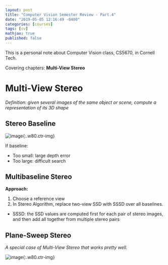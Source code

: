```yaml
---
layout: post
title: "Computer Vision Semester Review - Part.4"
date: "2019-05-05 12:16:49 -0400"
categories: [courses]
tags: [cv]
mathjax: true
published: false
---
```


This is a personal note about Computer Vision class, CS5670, in Cornell Tech.

Covering chapters: **Multi-View Stereo**

<!--more-->

# Multi-View Stereo

*Definition:  given several images of the same object or scene, compute a representation of its 3D shape*

## Stereo Baseline

![image](https://user-images.githubusercontent.com/13166286/57201443-ea507700-6f66-11e9-9a75-102978587342.png){:.w80.ctr-img}

If baseline:
* Too small: large depth error
* Too large: difficult search

## Multibaseline Stereo

**Approach:**
1. Choose a reference view
2. In Stereo Algorithm, replace two-view SSD with SSSD over all baselines.
  * SSSD:  the SSD values are computed first for each pair of stereo images, and then add all together from multiple stereo pairs

## Plane-Sweep Stereo

*A special case of Multi-View Stereo that works pretty well.*

![image](https://user-images.githubusercontent.com/13166286/57201468-38fe1100-6f67-11e9-8168-62225c54c9b0.png){:.w80.ctr-img}



